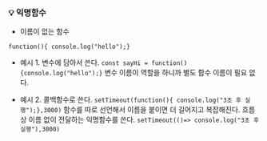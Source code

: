 ### 💡 익명함수

- 이름이 없는 함수

`function(){ console.log("hello");}`

- 예시 1. 변수에 담아서 쓴다.
`const sayHi = function() {console.log("hello");}`
변수 이름이 역할을 하니까 별도 함수 이름이 필요 없다.



- 예시 2. 콜백함수로 쓴다.
`setTimeout(function(){ console.log("3초 후 실행");},3000)` 
함수를 따로 선언해서 이름을 붙이면 더 길어지고 복잡해진다.
흐름상 이름 없이 전달하는 익명함수를 쓴다. 
`setTimeout(()=> console.log("3초 후 실행"),3000)`
